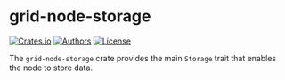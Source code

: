 # grid-node-storage

[![Crates.io](https://img.shields.io/crates/v/grid-node-storage.svg?color=0000FF)](https://crates.io/crates/grid-node-storage)
[![Authors](https://img.shields.io/badge/authors-Sonic_Engineering-0000FF.svg)](https://sonic.game)
[![License](https://img.shields.io/badge/license-Apache%202.0-0000FF.svg)](/LICENSE)

The `grid-node-storage` crate provides the main `Storage` trait that enables the node to store data.
